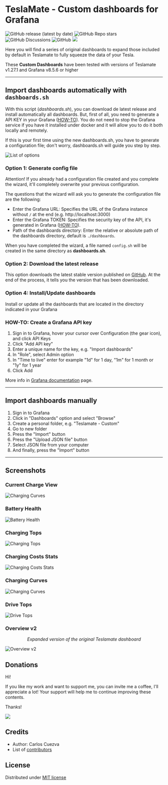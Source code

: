 # TeslaMate - Custom dashboards for Grafana

![GitHub release (latest by date)](https://img.shields.io/github/v/release/CarlosCuezva/dashboards-Grafana-Teslamate)
![GitHub Repo stars](https://img.shields.io/github/stars/CarlosCuezva/dashboards-Grafana-Teslamate)
![GitHub Discussions](https://img.shields.io/github/discussions/CarlosCuezva/dashboards-Grafana-Teslamate)
![GitHub](https://img.shields.io/github/license/CarlosCuezva/dashboards-Grafana-Teslamate)
[![](https://img.shields.io/badge/Donate-PayPal-ff69b4.svg)](https://www.paypal.com/donate?hosted_button_id=QF2MBMQZP4V2J)

Here you will find a series of original dashboards to expand those included by default in Teslamate to fully squeeze the data of your Tesla.

These **Custom Dashboards** have been tested with versions of Teslamate v1.27.1 and Grafana v8.5.6 or higher

---

## Import dashboards automatically with `dashboards.sh`

With this script (*dashboards.sh*), you can download de latest release and install automatically all dashboards. But, first of all, you need to generate a API KEY in your Grafana ([HOW-TO](#create-an-api-key)). You do not need to stop the Grafana service if you have it installed under docker and it will allow you to do it both locally and remotely.

If this is your first time using the new dashboards.sh, you have to generate a configuration file; don't worry, dashboards.sh will guide you step by step.

![List of options](screenshots/capture_1.png)

### Option 1: Generate config file

Attention! If you already had a configuration file created and you complete the wizard, it'll completely overwrite your previous configuration.

The questions that the wizard will ask you to generate the configuration file are the following:

- Enter the Grafana URL: Specifies the URL of the Grafana instance without `/` at the end (e.g. http://localhost:3000)
- Enter the Grafana TOKEN: Specifies the security key of the API, it's generated in Grafana ([HOW-TO](./#create-an-api-key)).
- Path of the dashboards directory: Enter the relative or absolute path of the dashboards directory, default is `./dashboards`.

When you have completed the wizard, a file named `config.sh` will be created in the same directory as **dashboards.sh**.

### Option 2: Download the latest release

This option downloads the latest stable version published on [GitHub](https://github.com/CarlosCuezva/dashboards-Grafana-Teslamate). At the end of the process, it tells you the version that has been downloaded.

### Option 4: Install/Update dashboards

Install or update all the dashboards that are located in the directory indicated in your Grafana

### HOW-TO: Create a Grafana API key

1. Sign in to Grafana, hover your cursor over Configuration (the gear icon), and click API Keys
2. Click "Add API key"
3. Enter a unique name for the key, e.g. "Import dashboards"
4. In "Role", select Admin option
5. In "Time to live" enter for example "1d" for 1 day, "1m" for 1 month or "1y" for 1 year
6. Click Add

More info in [Grafana documentation](https://grafana.com/docs/grafana/v8.5/administration/api-keys/create-api-key/) page.

---

## Import dashboards manually

1. Sign in to Grafana
2. Click in "Dashboards" option and select "Browse"
3. Create a personal folder, e.g. "Teslamate - Custom"
4. Go to new folder
5. Press the "Import" button
6. Press the "Upload JSON file" button
7. Select JSON file from your computer
8. And finally, press the "Import" button

---

## Screenshots

### Current Charge View

![Charging Curves](./screenshots/current_charge_view.png)

### Battery Health

![Battery Health](./screenshots/battery_health.png)

### Charging Tops

![Charging Tops](./screenshots/charging_tops.png)

### Charging Costs Stats

![Charging Costs Stats](./screenshots/charging_costs_stats.png)

### Charging Curves

![Charging Curves](./screenshots/charging_curves.png)

### Drive Tops

![Drive Tops](./screenshots/drive-tops.png)

### Overview v2

<p style="text-align:center; font-style: italic;">Expanded version of the original Teslamate dashboard</p>

![Overview v2](./screenshots/overview_v2.png)

## Donations

Hi!

If you like my work and want to support me, you can invite me a coffee, I'll appreciate a lot! Your support will help me to continue improving these contents.

Thanks!

[![](https://img.shields.io/badge/Donate-PayPal-ff69b4.svg)](https://www.paypal.com/donate?hosted_button_id=QF2MBMQZP4V2J)

## Credits

- Author: Carlos Cuezva
- List of [contributors](https://github.com/CarlosCuezva/dashboards-Grafana-Teslamate/graphs/contributors)

## License

Distributed under [MIT license](./LICENSE)
